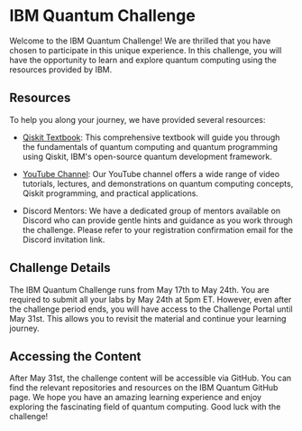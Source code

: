 # IBM Quantum Challenge

Welcome to the IBM Quantum Challenge! We are thrilled that you have chosen to participate in this unique experience. In this challenge, you will have the opportunity to learn and explore quantum computing using the resources provided by IBM.

## Resources

To help you along your journey, we have provided several resources:

- [Qiskit Textbook](https://qiskit.org/textbook/): This comprehensive textbook will guide you through the fundamentals of quantum computing and quantum programming using Qiskit, IBM's open-source quantum development framework.

- [YouTube Channel](https://www.youtube.com/ibmquantum): Our YouTube channel offers a wide range of video tutorials, lectures, and demonstrations on quantum computing concepts, Qiskit programming, and practical applications.

- Discord Mentors: We have a dedicated group of mentors available on Discord who can provide gentle hints and guidance as you work through the challenge. Please refer to your registration confirmation email for the Discord invitation link.

## Challenge Details

The IBM Quantum Challenge runs from May 17th to May 24th. You are required to submit all your labs by May 24th at 5pm ET. However, even after the challenge period ends, you will have access to the Challenge Portal until May 31st. This allows you to revisit the material and continue your learning journey.

## Accessing the Content

After May 31st, the challenge content will be accessible via GitHub. You can find the relevant repositories and resources on the IBM Quantum GitHub page.
We hope you have an amazing learning experience and enjoy exploring the fascinating field of quantum computing. Good luck with the challenge!
